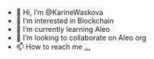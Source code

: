 - 👋 Hi, I’m @KarineWaskova
- 👀 I’m interested in Blockchain
- 🌱 I’m currently learning Aleo
- 💞️ I’m looking to collaborate on Aleo org
- 📫 How to reach me [...](https://twitter.com/wass_kari)

<!---
KarineWaskova/KarineWaskova is a ✨ special ✨ repository because its `README.md` (this file) appears on your GitHub profile.
You can click the Preview link to take a look at your changes.
--->
